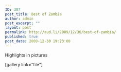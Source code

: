 ```yaml
---
ID: 307
post_title: Best of Zambia
author: admin
post_excerpt: ""
layout: post
permalink: http://aud.li/2009/12/30/best-of-zambia/
published: true
post_date: 2009-12-30 19:23:00
---
```

Highlights in pictures

[gallery link="file"]